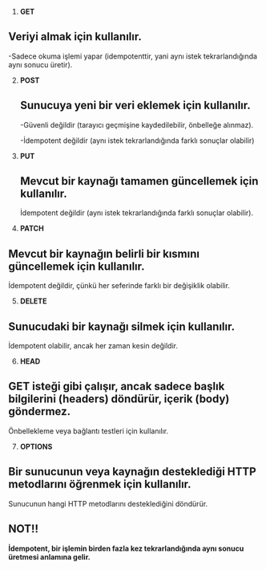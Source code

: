 1. **GET**

##    Veriyi almak için kullanılır.

   -Sadece okuma işlemi yapar (idempotenttir, yani aynı istek tekrarlandığında aynı sonucu üretir).

2. **POST**

   ## Sunucuya yeni bir veri eklemek için kullanılır.
   
   -Güvenli değildir (tarayıcı geçmişine kaydedilebilir, önbelleğe alınmaz).

   -İdempotent değildir (aynı istek tekrarlandığında farklı sonuçlar olabilir)

3. **PUT**

   ## Mevcut bir kaynağı tamamen güncellemek için kullanılır.

   İdempotent değildir (aynı istek tekrarlandığında farklı sonuçlar olabilir).

4. **PATCH**

##    Mevcut bir kaynağın belirli bir kısmını güncellemek için kullanılır.
 
   İdempotent değildir, çünkü her seferinde farklı bir değişiklik olabilir.

5. **DELETE**

## Sunucudaki bir kaynağı silmek için kullanılır.

   İdempotent olabilir, ancak her zaman kesin değildir.

6. **HEAD**

 ##  GET isteği gibi çalışır, ancak sadece başlık bilgilerini (headers) döndürür, içerik (body) göndermez.
   
   Önbellekleme veya bağlantı testleri için kullanılır.


7. **OPTIONS**
##   Bir sunucunun veya kaynağın desteklediği HTTP metodlarını öğrenmek için kullanılır.
  
   Sunucunun hangi HTTP metodlarını desteklediğini döndürür.   


## NOT!! 
**İdempotent, bir işlemin birden fazla kez tekrarlandığında aynı sonucu üretmesi anlamına gelir.**

